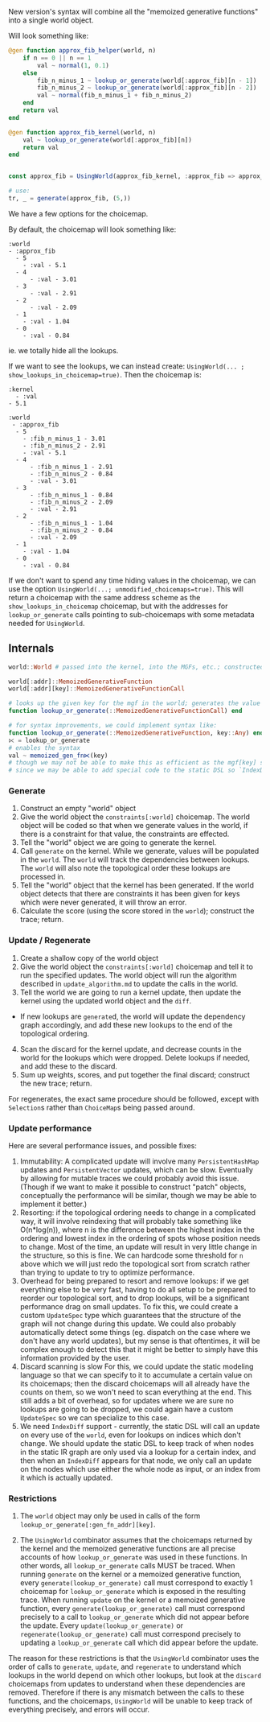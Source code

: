 New version's syntax will combine all the "memoized generative functions" into a single world object.

Will look something like:
```julia
@gen function approx_fib_helper(world, n)
    if n == 0 || n == 1
        val ~ normal(1, 0.1)
    else
        fib_n_minus_1 ~ lookup_or_generate(world[:approx_fib][n - 1])
        fib_n_minus_2 ~ lookup_or_generate(world[:approx_fib][n - 2])
        val ~ normal(fib_n_minus_1 + fib_n_minus_2)
    end
    return val
end

@gen function approx_fib_kernel(world, n)
    val ~ lookup_or_generate(world[:approx_fib][n])
    return val
end


const approx_fib = UsingWorld(approx_fib_kernel, :approx_fib => approx_fib_helper)

# use:
tr, _ = generate(approx_fib, (5,))
```

We have a few options for the choicemap.

By default, the choicemap will look something like:
```
:world
- :approx_fib
  - 5
    - :val - 5.1
  - 4
      - :val - 3.01
  - 3
      - :val - 2.91
  - 2
      - :val - 2.09
  - 1
    - :val - 1.04
  - 0
    - :val - 0.84
```
ie. we totally hide all the lookups.

If we want to see the lookups,
we can instead create: `UsingWorld(... ; show_lookups_in_choicemap=true)`.  Then the choicemap is:
```
:kernel
  - :val
- 5.1

:world
 - :approx_fib
  - 5
    - :fib_n_minus_1 - 3.01
    - :fib_n_minus_2 - 2.91
    - :val - 5.1
  - 4
      - :fib_n_minus_1 - 2.91
      - :fib_n_minus_2 - 0.84
      - :val - 3.01
  - 3
      - :fib_n_minus_1 - 0.84
      - :fib_n_minus_2 - 2.09
      - :val - 2.91
  - 2
      - :fib_n_minus_1 - 1.04
      - :fib_n_minus_2 - 0.84
      - :val - 2.09
  - 1
    - :val - 1.04
  - 0
    - :val - 0.84
```

If we don't want to spend any time hiding values in the choicemap, we can use
the option `UsingWorld(...; unmodified_choicemaps=true)`.  This will return 
a choicemap with the same address scheme as the `show_lookups_in_choicemap`
choicemap, but with the addresses for `lookup_or_generate` calls pointing to
sub-choicemaps with some metadata needed for `UsingWorld`.

## Internals

```julia
world::World # passed into the kernel, into the MGFs, etc.; constructed when calling `generate(::UsingMemoized)`; contains pointer to a world_spec

world[:addr]::MemoizedGenerativeFunction
world[:addr][key]::MemoizedGenerativeFunctionCall

# looks up the given key for the mgf in the world; generates the value if doen't yet exist
function lookup_or_generate(::MemoizedGenerativeFunctionCall) end

# for syntax improvements, we could implement syntax like:
function lookup_or_generate(::MemoizedGenerativeFunction, key::Any) end
⋉ = lookup_or_generate
# enables the syntax
val ~ memoized_gen_fn⋉(key)
# though we may not be able to make this as efficient as the mgf[key] syntax
# since we may be able to add special code to the static DSL so `IndexDiffs` are understood for `mgf[key]` indexing syntax
```

### Generate
1. Construct an empty "world" object
2. Give the world object the `constraints[:world]` choicemap.
  The world object will be coded so that when we generate values in the world, if there is a constraint
for that value, the constraints are effected.
3. Tell the "world" object we are going to generate the kernel.
4. Call `generate` on the kernel.
  While we generate, values will be populated in the `world`. The `world` will track the dependencies
  between lookups.  The `world` will also note the topological order these lookups are processed in.
5. Tell the "world" object that the kernel has been generated.
  If the world object detects that there are constraints it has been given for keys which were never generated,
it will throw an error.
6. Calculate the score (using the score stored in the `world`); construct the trace; return.

### Update / Regenerate
1. Create a shallow copy of the world object
2. Give the world object the `constraints[:world]` choicemap and tell it to run the specified updates.
The world object will run the algorithm described in `update_algorithm.md` to update the calls in the world.
3. Tell the world we are going to run a kernel update, then update the kernel using the updated world object and the `diff`.
- If new lookups are `generate`d, the world will update the dependency graph accordingly, and add these new lookups to the end of the topological ordering.
4. Scan the discard for the kernel update, and decrease counts in the world for the lookups which were dropped.  Delete lookups if needed,
and add these to the discard.
5. Sum up weights, scores, and put together the final discard; construct the new trace; return.

For regenerates, the exact same procedure should be followed, except with `Selection`s rather than `ChoiceMap`s being passed around.

### Update performance
Here are several performance issues, and possible fixes:
1. Immutability: A complicated update will involve many `PersistentHashMap` updates and `PersistentVector` updates, which can be slow.
Eventually by allowing for mutable traces we could probably avoid this issue.  (Though if we want to make it possible to construct
"patch" objects, conceptually the performance will be similar, though we may be able to implement it better.)
2. Resorting: if the topological ordering needs to change in a complicated way, it will involve reindexing that will
probably take something like O(n*log(n)), where n is the difference between the highest index in the ordering and lowest
index in the ordering of spots whose position needs to change.
Most of the time, an update will result in very little change in the structure, so this is fine.  We can hardcode some threshold
for `n` above which we will just redo the topological sort from scratch rather than trying to update to try to optimize performance.
3. Overhead for being prepared to resort and remove lookups: if we get everything else to be very fast, having to do all setup
to be prepared to reorder our topological sort, and to drop lookups, will be a significant performance drag on small updates.
To fix this, we could create a custom `UpdateSpec` type which guarantees that the structure of the graph will not change during this update.
We could also probably automatically detect some things (eg. dispatch on the case where we don't have any world updates),
but my sense is that oftentimes, it will be complex enough to detect this that it might be better to simply have this information
provided by the user.
4. Discard scanning is slow
For this, we could update the static modeling language so that we can specify to it to accumulate a certain value on its choicemaps;
then the discard choicemaps will all already have the counts on them, so we won't need to scan everything at the end.
This still adds a bit of overhead, so for updates where we are sure no lookups are going to be dropped, we could
again have a custom `UpdateSpec` so we can specialize to this case.
5. We need `IndexDiff` support - currently, the static DSL will call an update on every use of the `world`, even for lookups on indices which don't change.
We should update the static DSL to keep track of when nodes in the static IR graph are only used via a lookup for a certain index,
and then when an `IndexDiff` appears for that node, we only call an update on the nodes which use either the whole node as input,
or an index from it which is actually updated.

### Restrictions
1. The `world` object may only be used in calls of the form `lookup_or_generate[:gen_fn_addr][key]`.

2. The `UsingWorld` combinator assumes that the choicemaps returned by the kernel and the memoized generative functions
are all precise accounts of how `lookup_or_generate` was used in these functions.  In other words, all `lookup_or_generate`
calls MUST be traced.  When running `generate` on the kernel or a memoized generative function,
every `generate(lookup_or_generate)` call must correspond to exactly 1
choicemap for `lookup_or_generate` which is exposed in the resulting trace.
When running `update` on the kernel or a memoized generative function, every `generate(lookup_or_generate)` call must
correspond precisely to a call to `lookup_or_generate` which did not appear before the update.  Every `update(lookup_or_generate)`
or `regenerate(lookup_or_generate)` call must correspond precisely to updating a `lookup_or_generate` call which did appear before
the update.

The reason for these restrictions is that the `UsingWorld` combinator uses the order of calls to `generate`, `update`, and `regenerate`
to understand which lookups in the world depend on which other lookups, but look at the `discard` choicemaps from updates
to understand when these dependencies are removed.  Therefore if there is any mismatch between the calls to these functions,
and the choicemaps, `UsingWorld` will be unable to keep track of everything precisely, and errors will occur.